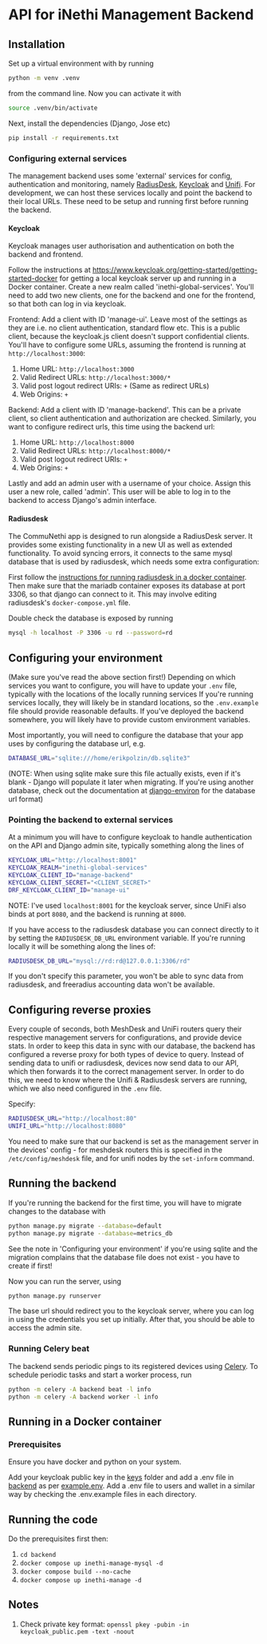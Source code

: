 # API for iNethi Management Backend

## Installation

Set up a virtual environment with by running

```bash
python -m venv .venv
```

from the command line. Now you can activate it with

```bash
source .venv/bin/activate
```

Next, install the dependencies (Django, Jose etc)

```bash
pip install -r requirements.txt
```

### Configuring external services

The management backend uses some 'external' services for config, authentication and monitoring, namely [RadiusDesk]('https://www.radiusdesk.com/'), [Keycloak]('https://www.keycloak.org/') and [Unifi]('https://unifi.ui.com/'). For development, we can host these services locally and point the backend to their local URLs. These need to be setup and running first before running the backend.

#### Keycloak

Keycloak manages user authorisation and authentication on both the backend and frontend.

Follow the instructions at https://www.keycloak.org/getting-started/getting-started-docker for getting a local keycloak server up and running in a Docker container. Create a new realm called 'inethi-global-services'. You'll need to add two new clients, one for the backend and one for the frontend, so that both can log in via keycloak.

Frontend: Add a client with ID 'manage-ui'. Leave most of the settings as they are i.e. no client authentication, standard flow etc. This is a public client, because the keycloak.js client doesn't support confidential clients. You'll have to configure some URLs, assuming the frontend is running at `http://localhost:3000`:

1. Home URL: `http://localhost:3000`
2. Valid Redirect URLs: `http://localhost:3000/*`
3. Valid post logout redirect URIs: `+` (Same as redirect URLs)
4. Web Origins: `+`

Backend: Add a client with ID 'manage-backend'. This can be a private client, so client authentication and authorization are checked. Similarly, you want to configure redirect urls, this time using the backend url:

1. Home URL: `http://localhost:8000`
2. Valid Redirect URLs: `http://localhost:8000/*`
3. Valid post logout redirect URIs: `+`
4. Web Origins: `+`

Lastly and add an admin user with a username of your choice. Assign this user a new role, called 'admin'. This user will be able to log in to the backend to access Django's admin interface.

#### Radiusdesk

The CommuNethi app is designed to run alongside a RadiusDesk server. It provides some existing functionality in a new UI as well as extended functionality. To avoid syncing errors, it connects to the same mysql database that is used by radiusdesk, which needs some extra configuration:

First follow the [instructions for running radiusdesk in a docker container]('https://www.radiusdesk.com/wiki24/install_docker'). Then make sure that the mariadb container exposes its database at port 3306, so that django can connect to it. This may involve editing radiusdesk's `docker-compose.yml` file.

Double check the database is exposed by running

```bash
mysql -h localhost -P 3306 -u rd --password=rd
```

## Configuring your environment

(Make sure you've read the above section first!)
Depending on which services you want to configure, you will have to update your `.env` file, typically with the locations of the locally running services If you're running services locally, they will likely be in standard locations, so the `.env.example` file should provide reasonable defaults. If you've deployed the backend somewhere, you will likely have to provide custom environment variables.

Most importantly, you will need to configure the database that your app uses by configuring the database url, e.g.

```bash
DATABASE_URL="sqlite:///home/erikpolzin/db.sqlite3"
```

(NOTE: When using sqlite make sure this file actually exists, even if it's blank - Django will populate it later when migrating. If you're using another database, check out the documentation at [django-environ]('https://django-environ.readthedocs.io/en/latest/types.html#environ-env-db-url') for the database url format)

### Pointing the backend to external services

At a minimum you will have to configure keycloak to handle authentication on the API and Django admin site, typically something along the lines of

```bash
KEYCLOAK_URL="http://localhost:8001"
KEYCLOAK_REALM="inethi-global-services"
KEYCLOAK_CLIENT_ID="manage-backend"
KEYCLOAK_CLIENT_SECRET="<CLIENT_SECRET>"
DRF_KEYCLOAK_CLIENT_ID="manage-ui"
```

NOTE: I've used `localhost:8001` for the keycloak server, since UniFi also binds at port `8080`, and the backend is running at `8000`.

If you have access to the radiusdesk database you can connect directly to it by setting the `RADIUSDESK_DB_URL` environment variable. If you're running locally it will be something along the lines of:

```bash
RADIUSDESK_DB_URL="mysql://rd:rd@127.0.0.1:3306/rd"
```

If you don't specify this parameter, you won't be able to sync data from radiusdesk, and freeradius accounting data won't be available.

## Configuring reverse proxies

Every couple of seconds, both MeshDesk and UniFi routers query their respective management servers for configurations, and provide device stats.
In order to keep this data in sync with our database, the backend has configured a reverse proxy for both types of device to query. Instead of sending data to unifi or radiusdesk, devices now send data to our API, which then forwards it to the correct management server. In order to do this, we need to know
where the Unifi & Radiusdesk servers are running, which we also need configured in the `.env` file.

Specify:

```bash
RADIUSDESK_URL="http://localhost:80"
UNIFI_URL="http://localhost:8080"
```

You need to make sure that our backend is set as the management server in the devices' config - for meshdesk routers this is specified in the `/etc/config/meshdesk` file, and for unifi nodes by the `set-inform` command.

## Running the backend

If you're running the backend for the first time, you will have to migrate changes to the database with

```bash
python manage.py migrate --database=default
python manage.py migrate --database=metrics_db
```

See the note in 'Configuring your environment' if you're using sqlite and the migration complains that the database file does not exist - you have to create if first!

Now you can run the server, using

```bash
python manage.py runserver
```

The base url should redirect you to the keycloak server, where you can log in using the credentials you set up initially. After that, you should be able to access the admin site.

### Running Celery beat

The backend sends periodic pings to its registered devices using [Celery]('https://docs.celeryq.dev/en/stable/getting-started/introduction.html'). To schedule periodic tasks and start a worker process, run

```bash
python -m celery -A backend beat -l info
python -m celery -A backend worker -l info
```

## Running in a Docker container

### Prerequisites

Ensure you have docker and python on your system.

Add your keycloak public key in the [keys](keys) folder and add a .env file in [backend](backend) as per [example.env](backend/backend/.env.example). Add a .env file to users and wallet in a similar way by checking the .env.example files in each directory.

## Running the code

Do the prerequisites first then:

1. `cd backend`
2. `docker compose up inethi-manage-mysql -d`
3. `docker compose build --no-cache`
4. `docker compose up inethi-manage -d`

## Notes

1. Check private key format: `openssl pkey -pubin -in keycloak_public.pem -text -noout`
